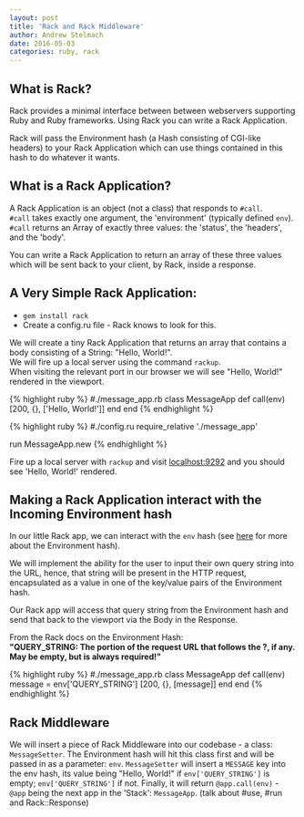 ```yaml
---
layout: post
title: 'Rack and Rack Middleware'
author: Andrew Stelmach
date: 2016-05-03
categories: ruby, rack
---
```


What is Rack?
------
Rack provides a minimal interface between between webservers supporting Ruby and Ruby frameworks. Using Rack you can write a Rack Application.  
  
Rack will pass the Environment hash (a Hash consisting of CGI-like headers) to your Rack Application which can use things contained in this hash to do whatever it wants.  
  
What is a Rack Application?
------
A Rack Application is an object (not a class) that responds to `#call`.    
`#call` takes exactly one argument, the 'environment' (typically defined `env`).  
`#call` returns an Array of exactly three values: the 'status', the 'headers', and the 'body'.  
  
You can write a Rack Application to return an array of these three values which will be sent back to your client, by Rack, inside a response.  
  
A Very Simple Rack Application:  
------
- `gem install rack`  
- Create a config.ru file - Rack knows to look for this.  
  
We will create a tiny Rack Application that returns an array that contains a body consisting of a String: "Hello, World!".  
We will fire up a local server using the command `rackup`.  
When visiting the relevant port in our browser we will see "Hello, World!" rendered in the viewport.  
  
{% highlight ruby %}
#./message_app.rb
class MessageApp
  def call(env)
    [200, {}, ['Hello, World!']]
  end
end
{% endhighlight %}

{% highlight ruby %}
#./config.ru
require_relative './message_app'

run MessageApp.new
{% endhighlight %}

Fire up a local server with `rackup` and visit [localhost:9292](http://localhost:9292) and you should see 'Hello, World!' rendered.  
  
Making a Rack Application interact with the Incoming Environment hash
---
In our little Rack app, we can interact with the `env` hash (see [here](http://rack.rubyforge.org/doc/SPEC.html) for more about the Environment hash).  
  
We will implement the ability for the user to input their own query string into the URL, hence, that string will be present in the HTTP request, encapsulated as a value in one of the key/value pairs of the Environment hash.  
  
Our Rack app will access that query string from the Environment hash and send that back to the viewport via the Body in the Response.  
  
From the Rack docs on the Environment Hash:  
**"QUERY_STRING: The portion of the request URL that follows the ?, if any. May be empty, but is always required!"**  
  
{% highlight ruby %}
#./message_app.rb
class MessageApp
  def call(env)
    message = env['QUERY_STRING']
    [200, {}, [message]]
  end
end
{% endhighlight %}
  
Rack Middleware
---
We will insert a piece of Rack Middleware into our codebase - a class: `MessageSetter`. The Environment hash will hit this class first and will be passed in as a parameter: `env`. `MessageSetter` will insert a `MESSAGE` key into the env hash, its value being "Hello, World!" if `env['QUERY_STRING']` is empty; `env['QUERY_STRING']` if not. Finally, it will return `@app.call(env)` - `@app` being the next app in the 'Stack': `MessageApp`. (talk about #use, #run and Rack::Response)
